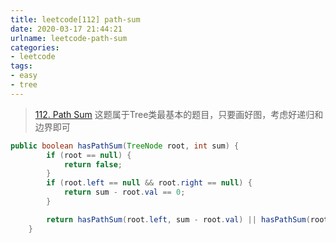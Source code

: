 ```yaml
---
title: leetcode[112] path-sum
date: 2020-03-17 21:44:21
urlname: leetcode-path-sum
categories:
- leetcode
tags:
- easy
- tree
---
```

>[112. Path Sum](https://leetcode.com/problems/path-sum/)
 这题属于Tree类最基本的题目，只要画好图，考虑好递归和边界即可
<!--more-->

```java
public boolean hasPathSum(TreeNode root, int sum) {
        if (root == null) {
            return false;
        }
        if (root.left == null && root.right == null) {
            return sum - root.val == 0;
        }

        return hasPathSum(root.left, sum - root.val) || hasPathSum(root.right, sum - root.val);
    }
```
